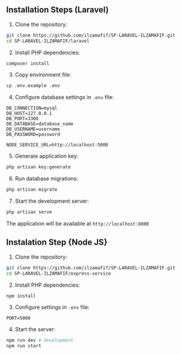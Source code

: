 ## Installation Steps (Laravel)

1. Clone the repository:
```bash
git clone https://github.com/ilzamafif/SP-LARAVEL-ILZAMAFIF.git
cd SP-LARAVEL-ILZAMAFIF/laravel
```

2. Install PHP dependencies:
```bash
composer install
```

3. Copy environment file:
```bash
cp .env.example .env
```

4. Configure database settings in `.env` file:
```
DB_CONNECTION=mysql
DB_HOST=127.0.0.1
DB_PORT=3306
DB_DATABASE=database_name
DB_USERNAME=username
DB_PASSWORD=password

NODE_SERVICE_URL=http://localhost:5000
```

5. Generate application key:
```bash
php artisan key:generate
```

6. Run database migrations:
```bash
php artisan migrate
```

7. Start the development server:
```bash
php artisan serve
```

The application will be available at `http://localhost:8000`

## Instalation Step {Node JS}

1. Clone the repository:
```bash
git clone https://github.com/ilzamafif/SP-LARAVEL-ILZAMAFIF.git
cd SP-LARAVEL-ILZAMAFIF/express-service
```

2. Install PHP dependencies:
```bash
npm install
```
3. Configure settings in `.env` file:
```
PORT=5000
```

4. Start the server:
```bash
npm run dev # development
npm run start
```